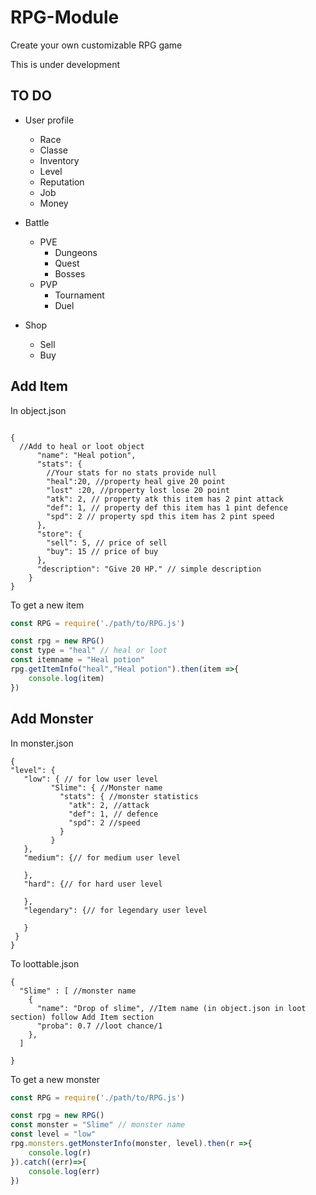# RPG-Module

Create your own customizable RPG game

This is under development

## TO DO
 - User profile
    - Race
    - Classe
    - Inventory
    - Level
    - Reputation
    - Job
    - Money
 
 - Battle
    - PVE
        - Dungeons
        - Quest
        - Bosses
    - PVP
        - Tournament
        - Duel
 
 - Shop
    - Sell
    - Buy
    

## Add Item
In object.json
```jsonc

{
  //Add to heal or loot object
      "name": "Heal potion",
      "stats": {
        //Your stats for no stats provide null
        "heal":20, //property heal give 20 point
        "lost" :20, //property lost lose 20 point
        "atk": 2, // property atk this item has 2 pint attack
        "def": 1, // property def this item has 1 pint defence
        "spd": 2 // property spd this item has 2 pint speed
      },
      "store": {
        "sell": 5, // price of sell
        "buy": 15 // price of buy
      },
      "description": "Give 20 HP." // simple description
    }
}
```

To get a new item

```js
const RPG = require('./path/to/RPG.js')

const rpg = new RPG()
const type = "heal" // heal or loot
const itemname = "Heal potion"
rpg.getItemInfo("heal","Heal potion").then(item =>{
    console.log(item)
})
```


## Add Monster
In monster.json
 ```jsonc
{
"level": {
    "low": { // for low user level
          "Slime": { //Monster name
            "stats": { //monster statistics
              "atk": 2, //attack
              "def": 1, // defence
              "spd": 2 //speed
            }
          }
    },
    "medium": {// for medium user level
      
    },
    "hard": {// for hard user level
          
    },
    "legendary": {// for legendary user level
          
    }
  }
}
```

To loottable.json

```jsonc
{
  "Slime" : [ //monster name
    {
      "name": "Drop of slime", //Item name (in object.json in loot section) follow Add Item section
      "proba": 0.7 //loot chance/1
    },
  ]

}
```

To get a new monster 

```js
const RPG = require('./path/to/RPG.js')

const rpg = new RPG()
const monster = "Slime" // monster name
const level = "low"
rpg.monsters.getMonsterInfo(monster, level).then(r =>{
    console.log(r)
}).catch((err)=>{
    console.log(err)
})
```
